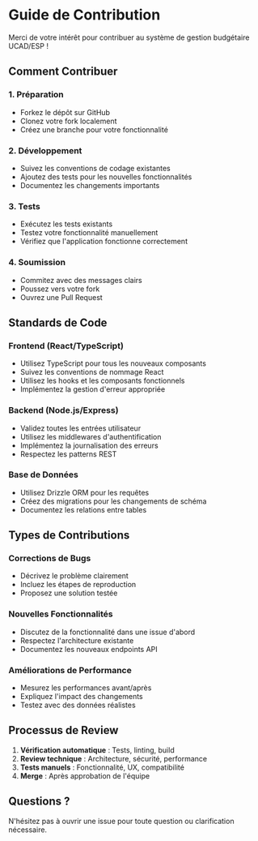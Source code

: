 # Guide de Contribution

Merci de votre intérêt pour contribuer au système de gestion budgétaire UCAD/ESP !

## Comment Contribuer

### 1. Préparation
- Forkez le dépôt sur GitHub
- Clonez votre fork localement
- Créez une branche pour votre fonctionnalité

### 2. Développement
- Suivez les conventions de codage existantes
- Ajoutez des tests pour les nouvelles fonctionnalités
- Documentez les changements importants

### 3. Tests
- Exécutez les tests existants
- Testez votre fonctionnalité manuellement
- Vérifiez que l'application fonctionne correctement

### 4. Soumission
- Commitez avec des messages clairs
- Poussez vers votre fork
- Ouvrez une Pull Request

## Standards de Code

### Frontend (React/TypeScript)
- Utilisez TypeScript pour tous les nouveaux composants
- Suivez les conventions de nommage React
- Utilisez les hooks et les composants fonctionnels
- Implémentez la gestion d'erreur appropriée

### Backend (Node.js/Express)
- Validez toutes les entrées utilisateur
- Utilisez les middlewares d'authentification
- Implémentez la journalisation des erreurs
- Respectez les patterns REST

### Base de Données
- Utilisez Drizzle ORM pour les requêtes
- Créez des migrations pour les changements de schéma
- Documentez les relations entre tables

## Types de Contributions

### Corrections de Bugs
- Décrivez le problème clairement
- Incluez les étapes de reproduction
- Proposez une solution testée

### Nouvelles Fonctionnalités
- Discutez de la fonctionnalité dans une issue d'abord
- Respectez l'architecture existante
- Documentez les nouveaux endpoints API

### Améliorations de Performance
- Mesurez les performances avant/après
- Expliquez l'impact des changements
- Testez avec des données réalistes

## Processus de Review

1. **Vérification automatique** : Tests, linting, build
2. **Review technique** : Architecture, sécurité, performance
3. **Tests manuels** : Fonctionnalité, UX, compatibilité
4. **Merge** : Après approbation de l'équipe

## Questions ?

N'hésitez pas à ouvrir une issue pour toute question ou clarification nécessaire.